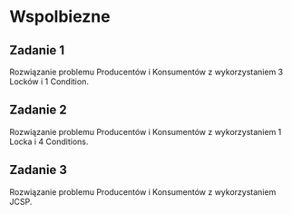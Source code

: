 # Wspolbiezne

## Zadanie 1

Rozwiązanie problemu Producentów i Konsumentów z wykorzystaniem 3 Locków i 1 Condition.

## Zadanie 2

Rozwiązanie problemu Producentów i Konsumentów z wykorzystaniem 1 Locka i 4 Conditions.

## Zadanie 3

Rozwiązanie problemu Producentów i Konsumentów z wykorzystaniem JCSP.